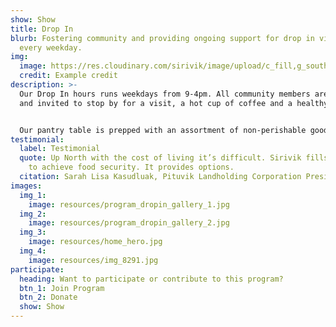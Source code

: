 ```yaml
---
show: Show
title: Drop In
blurb: Fostering community and providing ongoing support for drop in visitors
  every weekday.
img:
  image: https://res.cloudinary.com/sirivik/image/upload/c_fill,g_south,h_3000,w_6000/c_fill,f_auto,g_auto,q_auto,w_auto/v1624596035/img_7696_xuzbmj.jpg
  credit: Example credit
description: >-
  Our Drop In hours runs weekdays from 9-4pm. All community members are welcome
  and invited to stop by for a visit, a hot cup of coffee and a healthy snack.


  Our pantry table is prepped with an assortment of non-perishable goods available to all community members. We keep home cooked frozen meals, ingredients and country food on hand to share with community members who drop in hungry or in need of food support.
testimonial:
  label: Testimonial
  quote: Up North with the cost of living it’s difficult. Sirivik fills the gaps
    to achieve food security. It provides options.
  citation: Sarah Lisa Kasudluak, Pituvik Landholding Corporation President
images:
  img_1:
    image: resources/program_dropin_gallery_1.jpg
  img_2:
    image: resources/program_dropin_gallery_2.jpg
  img_3:
    image: resources/home_hero.jpg
  img_4:
    image: resources/img_8291.jpg
participate:
  heading: Want to participate or contribute to this program?
  btn_1: Join Program
  btn_2: Donate
  show: Show
---
```

